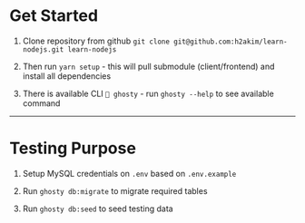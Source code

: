 # Get Started

1. Clone repository from github
   ```git clone git@github.com:h2akim/learn-nodejs.git learn-nodejs```

2. Then run `yarn setup`  - this will pull submodule (client/frontend) and install all dependencies

3. There is available CLI `👻 ghosty` - run `ghosty --help` to see available command

-----

# Testing Purpose

1. Setup MySQL credentials on `.env` based on `.env.example`

2. Run `ghosty db:migrate` to migrate required tables
 
3. Run `ghosty db:seed` to seed testing data